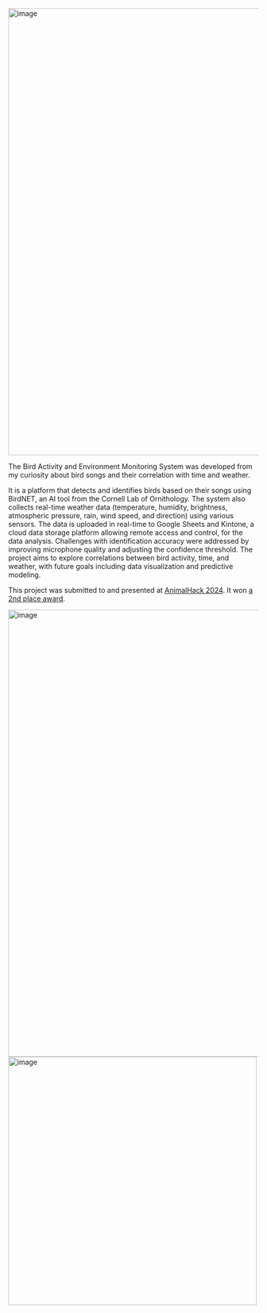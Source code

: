 <img width="900" alt="image" src="https://github.com/user-attachments/assets/67021c70-d8ec-4720-91ca-373c20b2bcb7">




The Bird Activity and Environment Monitoring System was developed from my curiosity about bird songs and their correlation with time and weather. 

It is a platform that detects and identifies birds based on their songs using BirdNET, an AI tool from the Cornell Lab of Ornithology. The system also collects real-time weather data (temperature, humidity, brightness, atmospheric pressure, rain, wind speed, and direction) using various sensors. The data is uploaded in real-time to Google Sheets and Kintone, a cloud data storage platform allowing remote access and control, for the data analysis. Challenges with identification accuracy were addressed by improving microphone quality and adjusting the confidence threshold. The project aims to explore correlations between bird activity, time, and weather, with future goals including data visualization and predictive modeling.

This project was submitted to and presented at [AnimalHack 2024](https://animalhack.org/ah24/). It won [a 2nd place award](https://animalhack2024.devpost.com/project-gallery). 


<img width="900" alt="image" src="https://github.com/user-attachments/assets/007dafc8-dbb5-48ba-82da-e8928b90ea7b">

<img width="500" alt="image" src="https://github.com/user-attachments/assets/c5ea02d6-68e4-4330-8955-97d3e6e0b8f7">
